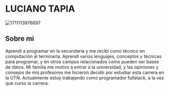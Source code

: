 # LUCIANO TAPIA

![1711113976897](https://github.com/pdepjm/2024-tp0-presentacion-luchoetapia/assets/154647142/aaa9faba-d909-4f12-8f77-4d642fa45ce9)

## Sobre mi

Aprendí a programar en la secundaria y me recibí como técnico en computación al terminarla. Aprendí varios lenguajes, conceptos y técnicas para programar, y en otros campos relacionados como pueden ser bases de datos.
Mi familia me motivo a entrar a la universidad, y las opiniones y consejos de mis profesores me hicieron decidir por estudiar esta carrera en la UTN.
Actualmente estoy trabajando como programador fullstack, a la vez que curso la carrera.
